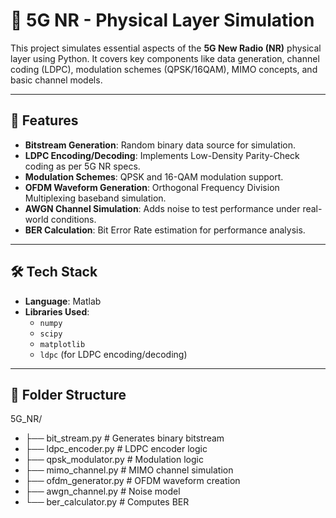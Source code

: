 # 📶 5G NR - Physical Layer Simulation

This project simulates essential aspects of the **5G New Radio (NR)** physical layer using Python. It covers key components like data generation, channel coding (LDPC), modulation schemes (QPSK/16QAM), MIMO concepts, and basic channel models.

---

## 🚀 Features

- **Bitstream Generation**: Random binary data source for simulation.
- **LDPC Encoding/Decoding**: Implements Low-Density Parity-Check coding as per 5G NR specs.
- **Modulation Schemes**: QPSK and 16-QAM modulation support.
- **OFDM Waveform Generation**: Orthogonal Frequency Division Multiplexing baseband simulation.
- **AWGN Channel Simulation**: Adds noise to test performance under real-world conditions.
- **BER Calculation**: Bit Error Rate estimation for performance analysis.

---

## 🛠️ Tech Stack

- **Language**: Matlab
- **Libraries Used**:
  - `numpy`
  - `scipy`
  - `matplotlib`
  - `ldpc` (for LDPC encoding/decoding)

---

## 📁 Folder Structure

5G_NR/
- ├── bit_stream.py # Generates binary bitstream
- ├── ldpc_encoder.py # LDPC encoder logic
- ├── qpsk_modulator.py # Modulation logic
- ├── mimo_channel.py # MIMO channel simulation
- ├── ofdm_generator.py # OFDM waveform creation
- ├── awgn_channel.py # Noise model
- └── ber_calculator.py # Computes BER

